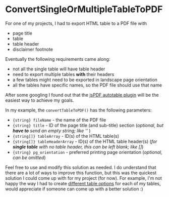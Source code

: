 # ConvertSingleOrMultipleTableToPDF

For one of my projects, I had to export HTML table to a PDF file with 

- page title
- table
- table header
- disclaimer footnote

Eventually the following requirements came along:

- not all the single table will have table header
- need to export multiple tables **with** their headers
- a few tables might need to be exported in landscape page orientation
- all the tables have specific names, so the PDF file should use that name

After some googling I found out that the [jsPDF autotable plugin](https://github.com/simonbengtsson/jsPDF-AutoTable)
will be the easiest way to achieve my goals. 

In my example, the `convertTableToPDF()` has the following parameters:

- `{string} fileName` - the name of the PDF file
- `{string} title` - ID of the page title (and sub-title) section (_optional, but **have to** send an empty string; like ''_ )
- `{string[]} tableArray` - ID(s) of the HTML table(s)
- `{string[]} tableHeaderArray` - ID(s) of the HTML table header(s) (_for **single table** with no table header, this can be left blank; like []_)
- `{string} pg_orientation` - preferred printing page orientation (_optional, can be omitted_)

Feel free to use and modify this solution as needed. I do understand that there are a lot of ways to improve this function, but this was the quickest solution I could come up with for my project (for now). For example, I'm not happy the way I had to create [different table options](https://github.com/Walah/ConvertSingleOrMultipleTableToPDF/blob/master/jsHTMLtoPDF.js#L46) for each of my tables, would appreciate if someone can come up with a better solution :) 
